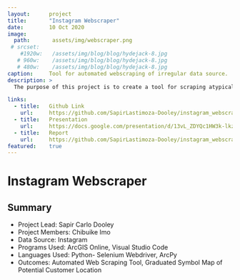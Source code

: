 ```yaml
---
layout:      project
title:       "Instagram Webscraper"
date:        10 Oct 2020
image:
  path:       assets/img/webscraper.png
 # srcset:
    #1920w:   /assets/img/blog/blog/hydejack-8.jpg
   # 960w:    /assets/img/blog/blog/hydejack-8.jpg
   # 480w:    /assets/img/blog/blog/hydejack-8.jpg
caption:     Tool for automated webscraping of irregular data source.
description: >
  The purpose of this project is to create a tool for scraping atypically formatted data at a large scale from a website using automated testing software. In this instance, customer-related information will be collected from Instagram. With this tool, the user is able to automatically log in and search each post within the feed for specific keywords. If a keyword is found, the program will save the post and related information including: the author, the location of the post, and the link to the post. With this tool, marketing strategies can be streamlined and the stresses of social media marketing will be lightened.

links:
  - title:   Github Link
    url:     https://github.com/SapirLastimoza-Dooley/instagram_webscraper
  - title:   Presentation
    url:     https://docs.google.com/presentation/d/13vL_ZDYQc1HW3k-lkz8oLy4gXtQp-MxFIIPd7EB0odA/edit?usp=sharing
  - title:   Report
    url:     https://github.com/SapirLastimoza-Dooley/instagram_webscraper/blob/master/Reports/Final%20Report.pdf
featured:    true
---
```

# Instagram Webscraper

## Summary
* Project Lead: Sapir Carlo Dooley
* Project Members: Chibuike Imo
* Data Source: Instagram
* Programs Used: ArcGIS Online, Visual Studio Code
* Languages Used: Python- Selenium Webdriver, ArcPy
* Outcomes: Automated Web Scraping Tool, Graduated Symbol Map of Potential Customer Location